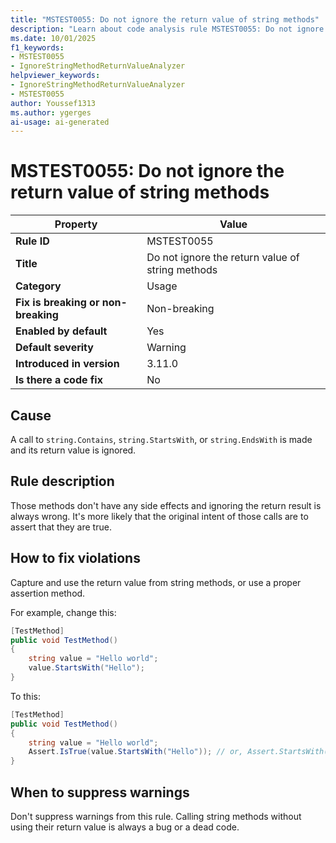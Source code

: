 ```yaml
---
title: "MSTEST0055: Do not ignore the return value of string methods"
description: "Learn about code analysis rule MSTEST0055: Do not ignore the return value of string methods"
ms.date: 10/01/2025
f1_keywords:
- MSTEST0055
- IgnoreStringMethodReturnValueAnalyzer
helpviewer_keywords:
- IgnoreStringMethodReturnValueAnalyzer
- MSTEST0055
author: Youssef1313
ms.author: ygerges
ai-usage: ai-generated
---
```

# MSTEST0055: Do not ignore the return value of string methods

| Property                            | Value                                                                                    |
|-------------------------------------|------------------------------------------------------------------------------------------|
| **Rule ID**                         | MSTEST0055                                                                               |
| **Title**                           | Do not ignore the return value of string methods                                         |
| **Category**                        | Usage                                                                                    |
| **Fix is breaking or non-breaking** | Non-breaking                                                                             |
| **Enabled by default**              | Yes                                                                                      |
| **Default severity**                | Warning                                                                                  |
| **Introduced in version**           | 3.11.0                                                                                   |
| **Is there a code fix**             | No                                                                                       |

## Cause

A call to `string.Contains`, `string.StartsWith`, or `string.EndsWith` is made and its return value is ignored.

## Rule description

Those methods don't have any side effects and ignoring the return result is always wrong. It's more likely that the original intent of those calls are to assert that they are true.

## How to fix violations

Capture and use the return value from string methods, or use a proper assertion method.

For example, change this:

```csharp
[TestMethod]
public void TestMethod()
{
    string value = "Hello world";
    value.StartsWith("Hello");
}
```

To this:

```csharp
[TestMethod]
public void TestMethod()
{
    string value = "Hello world";
    Assert.IsTrue(value.StartsWith("Hello")); // or, Assert.StartsWith("Hello", value);
}
```

## When to suppress warnings

Don't suppress warnings from this rule. Calling string methods without using their return value is always a bug or a dead code.
